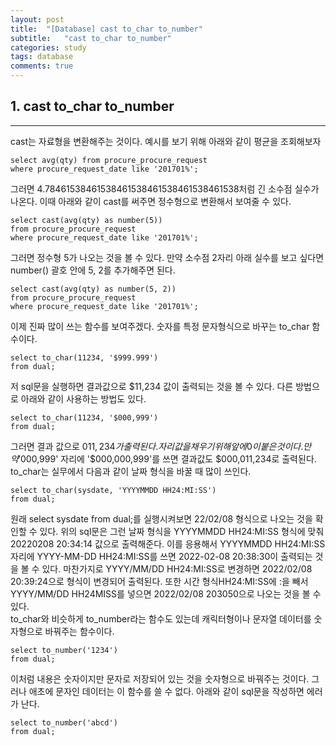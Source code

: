 ```yaml
---
layout: post
title:  "[Database] cast to_char to_number"
subtitle:   "cast to_char to_number"
categories: study
tags: database
comments: true
---
```



## 1. cast to_char to_number
---
cast는 자료형을 변환해주는 것이다. 예시를 보기 위해 아래와 같이 평균을 조회해보자

```
select avg(qty) from procure_procure_request
where procure_request_date like '201701%';
```
그러면 4.78461538461538461538461538461538461538처럼 긴 소수점 실수가 나온다. 이때 아래와 같이 cast를 써주면 정수형으로 변환해서 보여줄 수 있다.

```
select cast(avg(qty) as number(5)) 
from procure_procure_request
where procure_request_date like '201701%';
```
그러면 정수형 5가 나오는 것을 볼 수 있다. 만약 소수점 2자리 아래 실수를 보고 싶다면 number() 괄호 안에 5, 2를 추가해주면 된다.

```
select cast(avg(qty) as number(5, 2)) 
from procure_procure_request
where procure_request_date like '201701%';
```

이제 진짜 많이 쓰는 함수를 보여주겠다. 숫자를 특정 문자형식으로 바꾸는 to_char 함수이다.

```
select to_char(11234, '$999.999')
from dual;
```
저 sql문을 실행하면 결과값으로 $11,234 값이 출력되는 것을 볼 수 있다. 다른 방법으로 아래와 같이 사용하는 방법도 있다.

```
select to_char(11234, '$000,999')
from dual;
```
그러면 결과 값으로 $011,234가 출력된다. 자리값을 채우기 위해 앞에 0이 붙은 것이다. 만약 '$000,999' 자리에 '$000,000,999'를 쓰면 결과값도 $000,011,234로 출력된다.<br>
to_char는 실무에서 다음과 같이 날짜 형식을 바꿀 때 많이 쓰인다.
```
select to_char(sysdate, 'YYYYMMDD HH24:MI:SS')
from dual;
```
원래 select sysdate from dual;를 실행시켜보면 22/02/08 형식으로 나오는 것을 확인할 수 있다. 위의 sql문은 그런 날짜 형식을 YYYYMMDD HH24:MI:SS 형식에 맞춰 20220208 20:34:14 값으로 출력해준다. 이를 응용해서 YYYYMMDD HH24:MI:SS자리에 YYYY-MM-DD HH24:MI:SS를 쓰면 2022-02-08 20:38:30이 출력되는 것을 볼 수 있다. 마찬가지로 YYYY/MM/DD HH24:MI:SS로 변경하면 2022/02/08 20:39:24으로 형식이 변경되어 출력된다. 또한 시간 형식HH24:MI:SS에 :을 빼서 YYYY/MM/DD HH24MISS를 넣으면 2022/02/08 203050으로 나오는 것을 볼 수 있다.<br>
to_char와 비슷하게 to_number라는 함수도 있는데 캐릭터형이나 문자열 데이터를 숫자형으로 바꿔주는 함수이다. 

```
select to_number('1234')
from dual;
```
이처럼 내용은 숫자이지만 문자로 저장되어 있는 것을 숫자형으로 바꿔주는 것이다. 그러나 애초에 문자인 데이터는 이 함수를 쓸 수 없다. 아래와 같이 sql문을 작성하면 에러가 난다.

```
select to_number('abcd')
from dual;
```